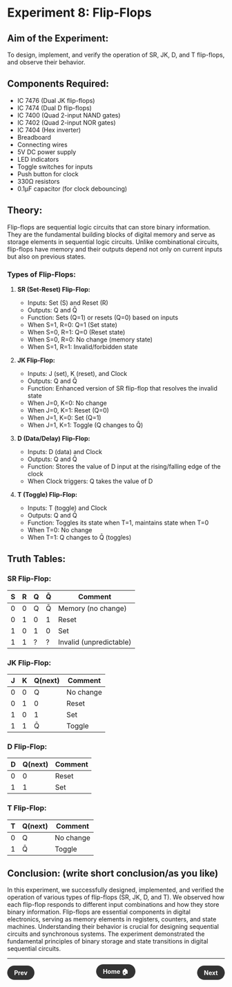 # Experiment 8: Flip-Flops

## Aim of the Experiment:
To design, implement, and verify the operation of SR, JK, D, and T flip-flops, and observe their behavior.

## Components Required:
- IC 7476 (Dual JK flip-flops)
- IC 7474 (Dual D flip-flops)
- IC 7400 (Quad 2-input NAND gates)
- IC 7402 (Quad 2-input NOR gates)
- IC 7404 (Hex inverter)
- Breadboard
- Connecting wires
- 5V DC power supply
- LED indicators
- Toggle switches for inputs
- Push button for clock
- 330Ω resistors
- 0.1μF capacitor (for clock debouncing)

## Theory:
Flip-flops are sequential logic circuits that can store binary information. They are the fundamental building blocks of digital memory and serve as storage elements in sequential logic circuits. Unlike combinational circuits, flip-flops have memory and their outputs depend not only on current inputs but also on previous states.

### Types of Flip-Flops:

1. **SR (Set-Reset) Flip-Flop:**
   - Inputs: Set (S) and Reset (R)
   - Outputs: Q and Q̄
   - Function: Sets (Q=1) or resets (Q=0) based on inputs
   - When S=1, R=0: Q=1 (Set state)
   - When S=0, R=1: Q=0 (Reset state)
   - When S=0, R=0: No change (memory state)
   - When S=1, R=1: Invalid/forbidden state

2. **JK Flip-Flop:**
   - Inputs: J (set), K (reset), and Clock
   - Outputs: Q and Q̄
   - Function: Enhanced version of SR flip-flop that resolves the invalid state
   - When J=0, K=0: No change
   - When J=0, K=1: Reset (Q=0)
   - When J=1, K=0: Set (Q=1)
   - When J=1, K=1: Toggle (Q changes to Q̄)

3. **D (Data/Delay) Flip-Flop:**
   - Inputs: D (data) and Clock
   - Outputs: Q and Q̄
   - Function: Stores the value of D input at the rising/falling edge of the clock
   - When Clock triggers: Q takes the value of D

4. **T (Toggle) Flip-Flop:**
   - Inputs: T (toggle) and Clock
   - Outputs: Q and Q̄
   - Function: Toggles its state when T=1, maintains state when T=0
   - When T=0: No change
   - When T=1: Q changes to Q̄ (toggles)

## Truth Tables:

### SR Flip-Flop:
| S | R | Q | Q̄ | Comment |
|---|---|---|---|--------------------|
| 0 | 0 | Q | Q̄ | Memory (no change) |
| 0 | 1 | 0 | 1 | Reset |
| 1 | 0 | 1 | 0 | Set |
| 1 | 1 | ? | ? | Invalid (unpredictable) |

### JK Flip-Flop:
| J | K | Q(next) | Comment |
|---|---|---------|--------------|
| 0 | 0 | Q      | No change |
| 0 | 1 | 0      | Reset |
| 1 | 0 | 1      | Set |
| 1 | 1 | Q̄      | Toggle |

### D Flip-Flop:
| D | Q(next) | Comment |
|---|---------|---------|
| 0 | 0      | Reset |
| 1 | 1      | Set |

### T Flip-Flop:
| T | Q(next) | Comment |
|---|---------|--------------|
| 0 | Q      | No change |
| 1 | Q̄      | Toggle |

## Conclusion: (write short conclusion/as you like)
In this experiment, we successfully designed, implemented, and verified the operation of various types of flip-flops (SR, JK, D, and T). We observed how each flip-flop responds to different input combinations and how they store binary information. Flip-flops are essential components in digital electronics, serving as memory elements in registers, counters, and state machines. Understanding their behavior is crucial for designing sequential circuits and synchronous systems. The experiment demonstrated the fundamental principles of binary storage and state transitions in digital sequential circuits.

---

<div style="display: flex; justify-content: space-between; align-items: center; margin: 20px 0;">
  <div align=left style="text-align: left;">
    <a href="7.md" style="background: #333; color: white; padding: 8px 16px; border-radius: 20px; text-decoration: none; font-weight: bold;">Prev</a>
  </div>
  <div align=center style="text-align: center;">
    <a href="../" style="background: #333; color: white; padding: 8px 16px; border-radius: 20px; text-decoration: none; font-weight: bold;">Home 🏠</a>
  </div>
  <div align=right style="text-align: center;">
    <a href="9.md" style="background: #333; color: white; padding: 8px 16px; border-radius: 20px; text-decoration: none; font-weight: bold;">Next</a>
</div>
